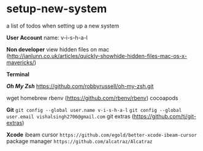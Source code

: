 # setup-new-system
a list of todos when setting up a new system

**User Account**
name: v-i-s-h-a-l

**Non developer**
view hidden files on mac (http://ianlunn.co.uk/articles/quickly-showhide-hidden-files-mac-os-x-mavericks/)

**Terminal**

***Oh My Zsh***
https://github.com/robbyrussell/oh-my-zsh.git

wget 
homebrew
rbenv (https://github.com/rbenv/rbenv)
cocoapods

**Git**
  `git config --global user.name v-i-s-h-a-l`
  `git config --global user.email vishalsingh2706@gmail.com`
  git extras (https://github.com/tj/git-extras)

**Xcode**
  ibeam cursor `https://github.com/egold/better-xcode-ibeam-cursor`
  package manager `https://github.com/alcatraz/Alcatraz`
  
